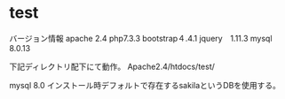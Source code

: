 # test
バージョン情報
apache 2.4
php7.3.3
bootstrap４.4.1
jquery　1.11.3
mysql 8.0.13

下記ディレクトリ配下にて動作。
Apache2.4/htdocs/test/

mysql 8.0 インストール時デフォルトで存在するsakilaというDBを使用する。
